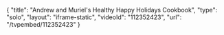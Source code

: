 {
    "title": "Andrew and Muriel's Healthy Happy Holidays Cookbook",
    "type": "solo",
    "layout": "iframe-static",
    "videoId": "112352423",
    "url": "\/tvpembed\/112352423"
}